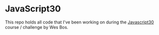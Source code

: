 # JavaScript30 
This repo holds all code that I've been working on during the [Javascript30](http://www.javascript30.com) course / challenge by Wes Bos. 
